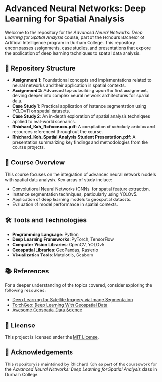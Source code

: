 
# Advanced Neural Networks: Deep Learning for Spatial Analysis

Welcome to the repository for the *Advanced Neural Networks: Deep Learning for Spatial Analysis* course, part of the Honours Bachelor of Artificial Intelligence program in Durham College. This repository encompasses assignments, case studies, and presentations that explore the application of deep learning techniques to spatial data analysis.

## 📁 Repository Structure

- **Assignment 1**: Foundational concepts and implementations related to neural networks and their application in spatial contexts.
- **Assignment 2**: Advanced topics building upon the first assignment, delving deeper into complex neural network architectures for spatial data.
- **Case Study 1**: Practical application of instance segmentation using YOLOv11 on spatial datasets.
- **Case Study 2**: An in-depth exploration of spatial analysis techniques applied to real-world scenarios.
- **Rhichard_Koh_References.pdf**: A compilation of scholarly articles and resources referenced throughout the course.
- **Rhichard_Koh_Spatial Analysis Student Presentation.pdf**: A presentation summarizing key findings and methodologies from the course projects.

## 🧠 Course Overview

This course focuses on the integration of advanced neural network models with spatial data analysis. Key areas of study include:

- Convolutional Neural Networks (CNNs) for spatial feature extraction.
- Instance segmentation techniques, particularly using YOLOv5.
- Application of deep learning models to geospatial datasets.
- Evaluation of model performance in spatial contexts.

## 🛠️ Tools and Technologies

- **Programming Language**: Python
- **Deep Learning Frameworks**: PyTorch, TensorFlow
- **Computer Vision Libraries**: OpenCV, YOLOv5
- **Geospatial Libraries**: GeoPandas, Rasterio
- **Visualization Tools**: Matplotlib, Seaborn

## 📚 References

For a deeper understanding of the topics covered, consider exploring the following resources:

- [Deep Learning for Satellite Imagery via Image Segmentation](https://github.com/deepVector/geospatial-machine-learning)
- [TorchGeo: Deep Learning With Geospatial Data](https://arxiv.org/abs/2111.08872)
- [Awesome Geospatial Data Science](https://github.com/edieraristizabal/Awesome-GDS)

## 📄 License

This project is licensed under the [MIT License](LICENSE).

## 🤝 Acknowledgements

This repository is maintained by Rhichard Koh as part of the coursework for the *Advanced Neural Networks: Deep Learning for Spatial Analysis* class in Durham College.
